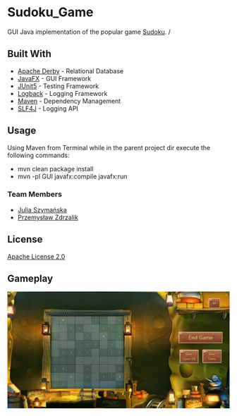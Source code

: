# Sudoku_Game
GUI Java implementation of the popular game [Sudoku](https://en.wikipedia.org/wiki/Sudoku/). 
/
## Built With
* [Apache Derby](https://db.apache.org/derby/) - Relational Database 
* [JavaFX](https://openjfx.io/) - GUI Framework
* [JUnit5](https://junit.org/junit5/) - Testing Framework
* [Logback](http://logback.qos.ch/) - Logging Framework
* [Maven](https://maven.apache.org/) - Dependency Management
* [SLF4J](http://www.slf4j.org/) - Logging API

## Usage
Using Maven from Terminal while in the parent project dir execute the following commands:
* mvn clean package install
* mvn -pl GUI javafx:compile javafx:run

### Team Members
* [Julia Szymańska](https://github.com/JuliaSzymanska)
* [Przemysław Zdrzalik](https://github.com/ZdrzalikPrzemyslaw)

## License
[Apache License 2.0](https://choosealicense.com/licenses/apache-2.0/)

## Gameplay
![GamePlay.png](https://github.com/JuliaSzymanska/Sudoku_Game/blob/master/GamePlay.png)
